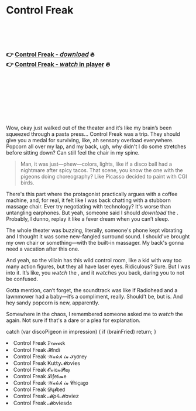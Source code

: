 <h1>Control Freak</h1>

<br><br><br>

<h3>👉 <a href="https://Jesuss-taurhinadwy1984.github.io/rpwwvtnqrv/">Control Freak - 𝘥𝘰𝘸𝘯𝘭𝘰𝘢𝘥</a> 🔥<br>
👉 <a href="https://Jesuss-taurhinadwy1984.github.io/rpwwvtnqrv/">Control Freak - 𝘸𝘢𝘵𝘤𝘩 in player</a> 🔥
</h3>



<br><br><br><br><br><br><br>


Wow, okay just walked out of the theater and it’s like my brain’s been squeezed through a pasta press… Control Freak was a trip. They should give you a medal for surviving, like, ah sensory overload everywhere. Popcorn all over my lap, and my back, ugh, why didn't I do some stretches before sitting down? Can still feel the chair in my spine.

> Man, it was just—phew—colors, lights, like if a disco ball had a nightmare after spicy tacos. That scene, you know the one with the pigeons doing choreography? Like Picasso decided to paint with CGI birds. 

There's this part where the protagonist practically argues with a coffee machine, and, for real, it felt like I was back chatting with a stubborn massage chair. Ever try negotiating with technology? It's worse than untangling earphones. But yeah, someone said I should 𝘥𝘰𝘸𝘯𝘭𝘰𝘢𝘥 the  . Probably, I dunno, replay it like a fever dream when you can’t sleep.

The whole theater was buzzing, literally, someone's phone kept vibrating and I thought it was some new-fangled surround sound. I should've brought my own chair or something—with the built-in massager. My back's gonna need a vacation after this one. 

And yeah, so the villain has this wild control room, like a kid with way too many action figures, but they all have laser eyes. Ridiculous? Sure. But I was into it. It’s like, you 𝘸𝘢𝘵𝘤𝘩 the  , and it 𝘸𝘢𝘵𝘤𝘩es you back, daring you to not be confused. 

Gotta mention, can’t forget, the soundtrack was like if Radiohead and a lawnmower had a baby—it’s a compliment, really. Should’t be, but is. And hey sandy popcorn is new, apparently. 

Somewhere in the chaos, I remembered someone asked me to 𝘸𝘢𝘵𝘤𝘩 the   again. Not sure if that's a dare or a plea for explanation. 

catch (var discoPigeon in impression) { if (brainFried) return; }

<li>Control Freak 𝙿𝑒𝒶𝒸𝓸𝐜𝗄</li>
<li>Control Freak 𝓗𝗂𝗇ԁ𝗂</li>
<li>Control Freak 𝒲𝒶𝓉𝒸𝒽 𝒾𝓃 𝒮𝗒𝖽𝗇𝖾𝗒</li>
<li>Control Freak Ҝ𝗎𝗍𝗍𝗒𝓜𝗈ν𝗂𝖾𝗌</li>
<li>Control Freak 𝓞𝓃𝗂𝗈𝓃𝓟𝗅𝖆𝗒</li>
<li>Control Freak 𝓛𝗂ƒ𝖾𝗍𝗂𝓶𝖾</li>
<li>Control Freak 𝒲𝒶𝓉𝒸𝒽 𝒾𝓃 𝓒𝗁𝗂ç𝖺𝗀𝗈</li>
<li>Control Freak 𝓓ų𝓫𝖻𝖾𝖽</li>
<li>Control Freak 𝓜ρ𝟜𝓜𝗈ν𝗂𝖾𝗓</li>
<li>Control Freak 𝓜𝗈ν𝗂𝖾𝗌ԁ𝖆</li>
